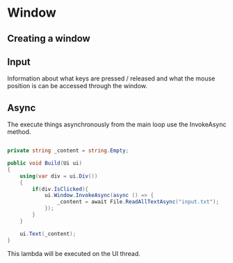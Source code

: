 # Window

## Creating a window

## Input

Information about what keys are pressed / released and what the mouse position is can be accessed through the window.

## Async

The execute things asynchronously from the main loop use the InvokeAsync method.

```csharp

private string _content = string.Empty;

public void Build(Ui ui)
{
    using(var div = ui.Div())
    {
        if(div.IsClicked){
            ui.Window.InvokeAsync(async () => {
                _content = await File.ReadAllTextAsync("input.txt");
            });
        }
    }

    ui.Text(_content);
}
```

This lambda will be executed on the UI thread.  
